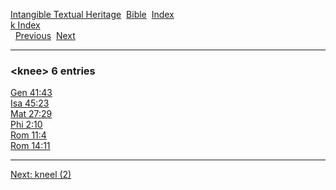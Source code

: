 [Intangible Textual Heritage](../../index)  [Bible](../index) 
[Index](index)   
[k Index](_k_)  
  [Previous](c06517)  [Next](c06519) 

------------------------------------------------------------------------

### &lt;knee&gt; 6 entries

[Gen 41:43](../kjv/gen041.htm#043)  
[Isa 45:23](../kjv/isa045.htm#023)  
[Mat 27:29](../kjv/mat027.htm#029)  
[Phi 2:10](../kjv/phi002.htm#010)  
[Rom 11:4](../kjv/rom011.htm#004)  
[Rom 14:11](../kjv/rom014.htm#011)  

------------------------------------------------------------------------

[Next: kneel (2)](c06519)
